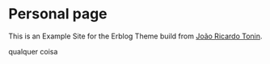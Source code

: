 # Personal page

This is an Example Site for the Erblog Theme build from [João Ricardo Tonin](https://github.com/jrtonin/me.git).

qualquer coisa
